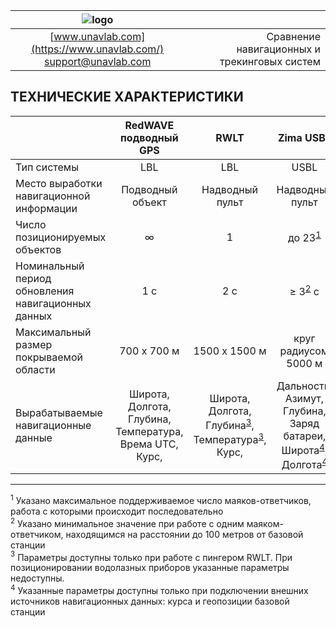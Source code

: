 | ![logo](https://ucnl.github.io/documentation/sm_logo.png) | |
| :---: | ---: |
| [www.unavlab.com](https://www.unavlab.com/) <br/> [support@unavlab.com](mailto:support@unavlab.com) | Сравнение навигационных и трекинговых систем |


## ТЕХНИЧЕСКИЕ ХАРАКТЕРИСТИКИ

|                                                    | RedWAVE подводный GPS | RWLT            | Zima USBL                      | WAYU            | uWAVE USBL           |
| :---                                               | :---:                 | :---:           | :---:                           | :---:           | :---:                |
| Тип системы                                        | LBL                   | LBL             | USBL                            | LBL             | USBL                 |
| Место выработки навигационной информации           | Подводный объект      | Надводный пульт | Надводный пульт                 | Надводный пульт | -                    |
| Число позиционируемых объектов                     | ∞                     | 1               | до 23<sup>[1](#footnote1)</sup> | 1               | до 20                |
| Номинальный период обновления навигационных данных | 1 с                   | 2 с             | ≥ 3<sup>[2](#footnote2)</sup> с | 2 c             | ≥ 3 c                |
| Максимальный размер покрываемой области            | 700 х 700 м           | 1500 x 1500 м   | круг радиусом 5000 м      | 300 x 300 м     | круг радиусом 1000 м |
| Вырабатываемые навигационные данные                | Широта, <br/> Долгота, <br/> Глубина, <br/> Температура, <br/> Врема UTC, <br/> Курс, <br/> | Широта, <br/> Долгота, <br/> Глубина<sup>[3](#footnote2)</sup>, <br/> Температура<sup>[3](#footnote3)</sup>, <br/> Курс, <br/> | Дальность, <br/> Азимут, <br/> Глубина, <br/> Заряд батареи, <br/> Широта<sup>[4](#footnote4)</sup>, <br/> Долгота<sup>[4](#footnote4)</sup> | Широта, <br/> Долгота, <br/> Курс | Дальность, <br/> Азимут, <br/> Глубина, <br/> Заряд батареи | 





  
________________
<a name="footnote1"><sup>1</sup></a> Указано максимальное поддерживаемое число маяков-ответчиков, работа с которыми происходит последовательно  
<a name="footnote2"><sup>2</sup></a> Указано минимальное значение при работе с одним маяком-ответчиком, находящимся на расстоянии до 100 метров от базовой станции  
<a name="footnote3"><sup>3</sup></a> Параметры доступны только при работе с пингером RWLT. При позиционировании водолазных приборов указанные параметры недоступны.  
<a name="footnote4"><sup>4</sup></a> Указанные параметры доступны только при подключении внешних источников навигационных данных: курса и геопозиции базовой станции  
